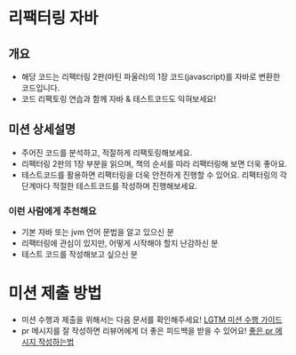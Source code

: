 # 리팩터링 자바

## 개요

- 해당 코드는 리팩터링 2판(마틴 파울러)의 1장 코드(javascript)를 자바로 변환한 코드입니다.
- 코드 리팩토링 연습과 함께 자바 & 테스트코드도 익혀보세요!

## 미션 상세설명

- 주어진 코드를 분석하고, 적절하게 리팩토링해보세요.
- 리팩터링 2판의 1장 부분을 읽으며, 책의 순서를 따라 리팩터링해 보면 더욱 좋아요.
- 테스트코드를 활용하면 리팩터링을 더욱 안전하게 진행할 수 있어요. 리팩터링의 각 단계마다 적절한 테스트코드를 작성하며 진행해보세요.

### 이런 사람에게 추천해요

- 기본 자바 또는 jvm 언어 문법을 알고 있으신 분
- 리팩터링에 관심이 있지만, 어떻게 시작해야 할지 난감하신 분
- 테스트 코드를 작성해보고 싶으신 분

# 미션 제출 방법

- 미션 수행과 제출을 위해서는 다음 문서를 확인해주세요!
  [LGTM 미션 수행 가이드](https://www.notion.so/1e4dea4f3f8146c59f927dc31fd1cafc?pvs=21)
- pr 메시지를 잘 작성하면 리뷰어에게 더 좋은 피드백을 받을 수 있어요!
  [좋은 pr 메시지 작성하는법](https://www.notion.so/32fcd20d0e8c426fa0d8a267558ddb38?pvs=21)